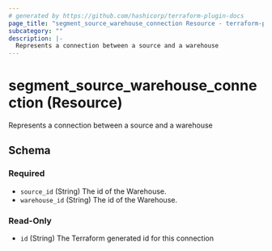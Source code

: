 ```yaml
---
# generated by https://github.com/hashicorp/terraform-plugin-docs
page_title: "segment_source_warehouse_connection Resource - terraform-provider-segment"
subcategory: ""
description: |-
  Represents a connection between a source and a warehouse
---
```


# segment_source_warehouse_connection (Resource)

Represents a connection between a source and a warehouse



<!-- schema generated by tfplugindocs -->
## Schema

### Required

- `source_id` (String) The id of the Warehouse.
- `warehouse_id` (String) The id of the Warehouse.

### Read-Only

- `id` (String) The Terraform generated id for this connection

